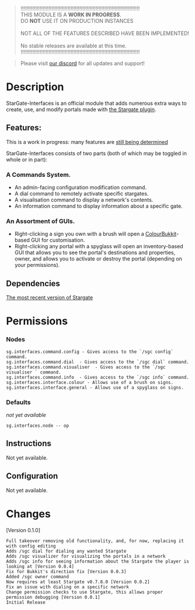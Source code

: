 > !!!!!!!!!!!!!!!!!!!!!!!!!!!!!!!!!!!!!!!!!!!!!!!!!!!!!!!!!!!!!!!!!!!!!!!!!!!!!!!!!<br>
>  THIS MODULE IS A **WORK IN PROGRESS**.<br>DO __**NOT**__ USE IT ON PRODUCTION INSTANCES<br><br>
>         NOT ALL OF THE FEATURES DESCRIBED HAVE BEEN IMPLEMENTED!<br><br>
>                              No stable releases are available at this time.<br>
> !!!!!!!!!!!!!!!!!!!!!!!!!!!!!!!!!!!!!!!!!!!!!!!!!!!!!!!!!!!!!!!!!!!!!!!!!!!!!!!!!<br>


> Please visit [our discord](https://discord.gg/mTaHuK6BVa) for all updates and support!

# Description
StarGate-Interfaces is an official module that adds numerous extra ways to create, use, and modify portals made with [the Stargate plugin](sgrewritten.org/bukkitsource).<br>

## Features:
This is a work in progress: many features are [still being determined](https://github.com/stargate-rewritten/Stargate-Interfaces/issues)

StarGate-Interfaces consists of two parts (both of which may be toggled in whole or in part):
### A Commands System.
- An admin-facing configuration modification command.
- A dial command to remotely activate specific stargates.
- A visualisation command to display a network's contents.
- An information command to display information about a specific gate.
### An Assortment of GUIs.
- Right-clicking a sign you own with a brush will open a [ColourBukkit](https://github.com/stargate-rewritten/ColorBukkit)-based GUI for customisation.
- Right-clicking any portal with a spyglass will open an inventory-based GUI that allows you to see the portal's destinations and properties, owner, and allows you to activate or destroy the portal (depending on your permissions).
  
## Dependencies
[The most recent version of Stargate](https://sgrewritten.org/download)

# Permissions
### Nodes
```
sg.interfaces.command.config - Gives access to the `/sgc config` command.
sg.interfaces.command.dial  - Gives access to the `/sgc dial` command.
sg.interfaces.command.visualiser  - Gives access to the `/sgc visualiser ` command.
sg.interfaces.command.info  - Gives access to the `/sgc info` command.
sg.interfaces.interface.colour - Allows use of a brush on signs.
sg.interfaces.interface.general - Allows use of a spyglass on signs.

```
### Defaults
*not yet available*
```
sg.interfaces.node -- op
```

## Instructions
Not yet available.

## Configuration
Not yet available.

# Changes
[Version 0.1.0]

    Full takeover removing old functionality, and, for now, replacing it with config editing
    Adds /sgc dial for dialing any wanted Stargate
    Adds /sgc visualizer for visualizing the portals in a network
    Adds /sgc info for seeing information about the Stargate the player is looking at [Version 0.0.4]
    Fix for Bukkit's direction fix [Version 0.0.3]
    Added /sgc owner command
    Now requires at least Stargate v0.7.8.0 [Version 0.0.2]
    Fix an issue with dialing on a specific network
    Change permission checks to use Stargate, this allows proper permission debugging [Version 0.0.1]
    Initial Release

